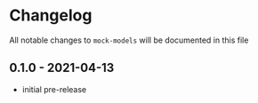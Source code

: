 # Changelog

All notable changes to `mock-models` will be documented in this file


## 0.1.0 - 2021-04-13
- initial pre-release
